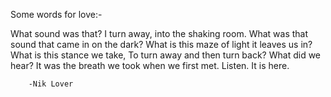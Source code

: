 Some words for love:-

What sound was that?
I turn away, into the shaking room.
What was that sound that came in on the dark?
What is this maze of light it leaves us in?
What is this stance we take,
To turn away and then turn back?
What did we hear?
It was the breath we took when we first met.
Listen. It is here.

        -Nik Lover
